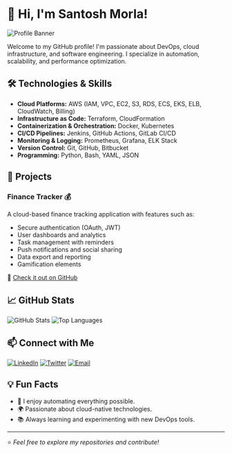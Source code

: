 # 👋 Hi, I'm Santosh Morla!

![Profile Banner](https://github.com/SantoshMorla/Santosh/blob/main/santosh.jpeg)

Welcome to my GitHub profile! I'm passionate about DevOps, cloud infrastructure, and software engineering. I specialize in automation, scalability, and performance optimization.

## 🛠️ Technologies & Skills

- **Cloud Platforms:** AWS (IAM, VPC, EC2, S3, RDS, ECS, EKS, ELB, CloudWatch, Billing)
- **Infrastructure as Code:** Terraform, CloudFormation
- **Containerization & Orchestration:** Docker, Kubernetes
- **CI/CD Pipelines:** Jenkins, GitHub Actions, GitLab CI/CD
- **Monitoring & Logging:** Prometheus, Grafana, ELK Stack
- **Version Control:** Git, GitHub, Bitbucket
- **Programming:** Python, Bash, YAML, JSON

## 🚀 Projects

### Finance Tracker 💰
A cloud-based finance tracking application with features such as:
- Secure authentication (OAuth, JWT)
- User dashboards and analytics
- Task management with reminders
- Push notifications and social sharing
- Data export and reporting
- Gamification elements

🔗 [Check it out on GitHub](https://github.com/yourusername/finance-tracker)

## 📈 GitHub Stats

![GitHub Stats](https://github-readme-stats.vercel.app/api?username=yourusername&show_icons=true&theme=radical)
![Top Languages](https://github-readme-stats.vercel.app/api/top-langs/?username=yourusername&layout=compact&theme=radical)

## 📫 Connect with Me

[![LinkedIn](https://img.shields.io/badge/LinkedIn-0077B5?style=for-the-badge&logo=linkedin&logoColor=white)](https://www.linkedin.com/in/santosh-m-devops/)
[![Twitter](https://img.shields.io/badge/Twitter-1DA1F2?style=for-the-badge&logo=twitter&logoColor=white)](https://twitter.com/yourhandle)
[![Email](https://img.shields.io/badge/Email-D14836?style=for-the-badge&logo=gmail&logoColor=white)](santoshmorla214@gmail.com)

## 💡 Fun Facts

- 🚀 I enjoy automating everything possible.
- 🌍 Passionate about cloud-native technologies.
- 📚 Always learning and experimenting with new DevOps tools.

---

⭐️ *Feel free to explore my repositories and contribute!*  
